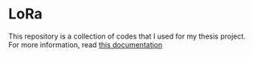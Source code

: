 # LoRa
This repository is a collection of codes that I used for my thesis project.  
For more information, read [this documentation](https://docs.google.com/document/d/1nxEVbDSikG9Jm16irHsT5aI4RiOQiIEvlL14KSLo8pY/edit?usp=sharing)
